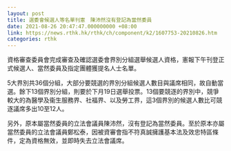```yaml
---
layout: post
title: 選委會候選人等名單刊憲　陳沛然沒有登記為當然委員
date: 2021-08-26 20:47:47.000000000 +08:00
link: https://news.rthk.hk/rthk/ch/component/k2/1607753-20210826.htm
categories: rthk
---
```


資格審查委員會完成審查及確認選委會界別分組選舉候選人資格，憲報下午刊登正式候選人、當然委員及指定團體獲提名人士名單。

5大界別共36個分組，大部分要競選的界別分組候選人數目與議席相同，故自動當選。餘下13個界別分組，則要於下月19日選舉投票。13個要競逐的界別中，競爭較大的為醫學及衞生服務界、社福界、以及勞工界，這3個界別的候選人數比可競逐議席多出10至12人。

另外，原本屬當然委員的立法會議員陳沛然，沒有登記為當然委員。至於原本亦屬當然委員的立法會議員鄭松泰，因被資審會指不符真誠擁護基本法及效忠特區條件，定為資格無效，並即時失去立法會議席。
